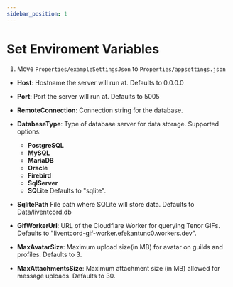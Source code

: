 ```yaml
---
sidebar_position: 1
---
```


# Set Enviroment Variables

1. Move `Properties/exampleSettingsJson` to `Properties/appsettings.json`

  - **Host**:
    Hostname the server will run at.
    Defaults to 0.0.0.0

  - **Port**:
    Port the server will run at.
    Defaults to 5005

  - **RemoteConnection**:
    Connection string for the database.

  - **DatabaseType**:
    Type of database server for data storage. Supported options:
      - **PostgreSQL**
      - **MySQL**
      - **MariaDB**
      - **Oracle**
      - **Firebird**
      - **SqlServer**
      - **SQLite**
    Defaults to "sqlite".

  - **SqlitePath**
    File path where SQLite will store data.
    Defaults to Data/liventcord.db
  
  - **GifWorkerUrl**: 
    URL of the Cloudflare Worker for querying Tenor GIFs.
    Defaults to "liventcord-gif-worker.efekantunc0.workers.dev".

  - **MaxAvatarSize**:
    Maximum upload size(in MB) for avatar on guilds and profiles.
    Defaults to 3.
  
  - **MaxAttachmentsSize**:
    Maximum attachment size (in MB) allowed for message uploads.
    Defaults to 30.

  